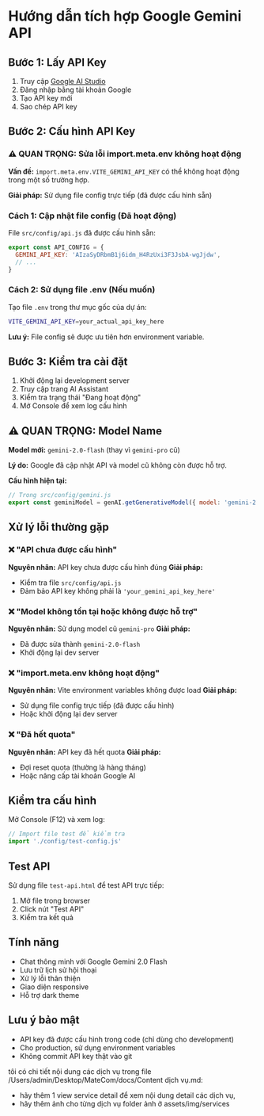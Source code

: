 # Hướng dẫn tích hợp Google Gemini API

## Bước 1: Lấy API Key
1. Truy cập [Google AI Studio](https://makersuite.google.com/app/apikey)
2. Đăng nhập bằng tài khoản Google
3. Tạo API key mới
4. Sao chép API key

## Bước 2: Cấu hình API Key

### ⚠️ QUAN TRỌNG: Sửa lỗi import.meta.env không hoạt động

**Vấn đề:** `import.meta.env.VITE_GEMINI_API_KEY` có thể không hoạt động trong một số trường hợp.

**Giải pháp:** Sử dụng file config trực tiếp (đã được cấu hình sẵn)

### Cách 1: Cập nhật file config (Đã hoạt động)
File `src/config/api.js` đã được cấu hình sẵn:
```javascript
export const API_CONFIG = {
  GEMINI_API_KEY: 'AIzaSyDRbmB1j6idm_H4RzUxi3F3JsbA-wgJjdw',
  // ...
}
```

### Cách 2: Sử dụng file .env (Nếu muốn)
Tạo file `.env` trong thư mục gốc của dự án:
```bash
VITE_GEMINI_API_KEY=your_actual_api_key_here
```

**Lưu ý:** File config sẽ được ưu tiên hơn environment variable.

## Bước 3: Kiểm tra cài đặt
1. Khởi động lại development server
2. Truy cập trang AI Assistant
3. Kiểm tra trạng thái "Đang hoạt động"
4. Mở Console để xem log cấu hình

## ⚠️ QUAN TRỌNG: Model Name

**Model mới:** `gemini-2.0-flash` (thay vì `gemini-pro` cũ)

**Lý do:** Google đã cập nhật API và model cũ không còn được hỗ trợ.

**Cấu hình hiện tại:**
```javascript
// Trong src/config/gemini.js
export const geminiModel = genAI.getGenerativeModel({ model: 'gemini-2.0-flash' })
```

## Xử lý lỗi thường gặp

### ❌ "API chưa được cấu hình"
**Nguyên nhân:** API key chưa được cấu hình đúng
**Giải pháp:** 
- Kiểm tra file `src/config/api.js`
- Đảm bảo API key không phải là `'your_gemini_api_key_here'`

### ❌ "Model không tồn tại hoặc không được hỗ trợ"
**Nguyên nhân:** Sử dụng model cũ `gemini-pro`
**Giải pháp:** 
- Đã được sửa thành `gemini-2.0-flash`
- Khởi động lại dev server

### ❌ "import.meta.env không hoạt động"
**Nguyên nhân:** Vite environment variables không được load
**Giải pháp:** 
- Sử dụng file config trực tiếp (đã được cấu hình)
- Hoặc khởi động lại dev server

### ❌ "Đã hết quota"
**Nguyên nhân:** API key đã hết quota
**Giải pháp:** 
- Đợi reset quota (thường là hàng tháng)
- Hoặc nâng cấp tài khoản Google AI

## Kiểm tra cấu hình
Mở Console (F12) và xem log:
```javascript
// Import file test để kiểm tra
import './config/test-config.js'
```

## Test API
Sử dụng file `test-api.html` để test API trực tiếp:
1. Mở file trong browser
2. Click nút "Test API"
3. Kiểm tra kết quả

## Tính năng
- Chat thông minh với Google Gemini 2.0 Flash
- Lưu trữ lịch sử hội thoại
- Xử lý lỗi thân thiện
- Giao diện responsive
- Hỗ trợ dark theme

## Lưu ý bảo mật
- API key đã được cấu hình trong code (chỉ dùng cho development)
- Cho production, sử dụng environment variables
- Không commit API key thật vào git





tôi có chi tiết nội dung các dịch vụ trong file /Users/admin/Desktop/MateCom/docs/Content dịch vụ.md:
- hãy thêm 1 view service detail để xem nội dung detail các dịch vụ, 
- hãy thêm ảnh cho từng dịch vụ folder ảnh ở assets/img/services

